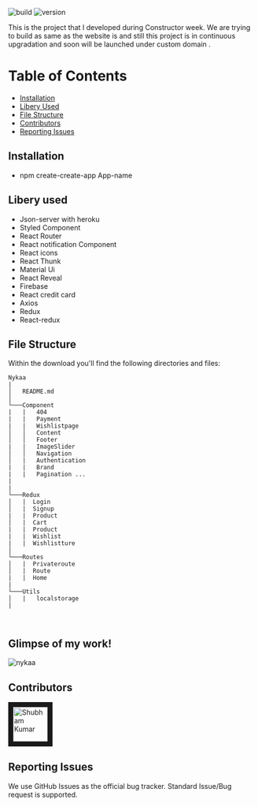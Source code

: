 ![build](https://img.shields.io/travis/USER/REPO.svg) ![version](https://img.shields.io/badge/version-1.0.0-blue.svg)  
<!--- ![Product Presentation Image](public/cover.png) --> 
This is the project that I developed  during Constructor week. We are trying to build as same as the website is and  still this project is in continuous upgradation and soon will be launched under custom domain .
# Table of Contents

* [Installation](#installation)
* [Libery Used](#file-structure)
* [File Structure](#file-structure)
* [Contributors](#contributors)
* [Reporting Issues](#reporting-issues)


## Installation

* npm create-create-app App-name

## Libery used

* Json-server with heroku
* Styled Component
* React Router
* React notification Component
* React icons
* React Thunk
* Material Ui
* React Reveal
* Firebase
* React credit card
* Axios
* Redux
* React-redux

## File Structure

Within the download you'll find the following directories and files:

```
Nykaa
|
│   README.md 
│
└───Component
|   |   404
|   |   Payment
|   |   Wishlistpage
│   │   Content
│   │   Footer
|   |   ImageSlider
│   │   Navigation
│   |   Authentication
|   |   Brand            
|   |   Pagination ...
|
|
└───Redux
│   |  Login
│   |  Signup
|   |  Product
│   |  Cart
|   |  Product
|   |  Wishlist
|   |  Wishlistture
│ 
└───Routes
│   |  Privateroute
│   |  Route
|   |  Home
|    
└───Utils 
│   |   localstorage
|  
    


```  

## Glimpse of my work!

![nykaa](https://user-images.githubusercontent.com/34106521/122631856-6f1d9100-d0ec-11eb-93c4-bd67b2b995f6.gif)



## Contributors

<a href="../../../../shubham007kumar" target="_blank"><img src="https://avatars1.githubusercontent.com/u/34106521?s=460&v=4" alt="Shubham Kumar" width="70" height="70" border="10" /></a> 


## Reporting Issues

We use GitHub Issues as the official bug tracker. Standard Issue/Bug request is supported.
